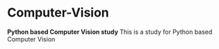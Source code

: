 # Computer-Vision
**Python based Computer Vision study**
This is a study for Python based Computer Vision
